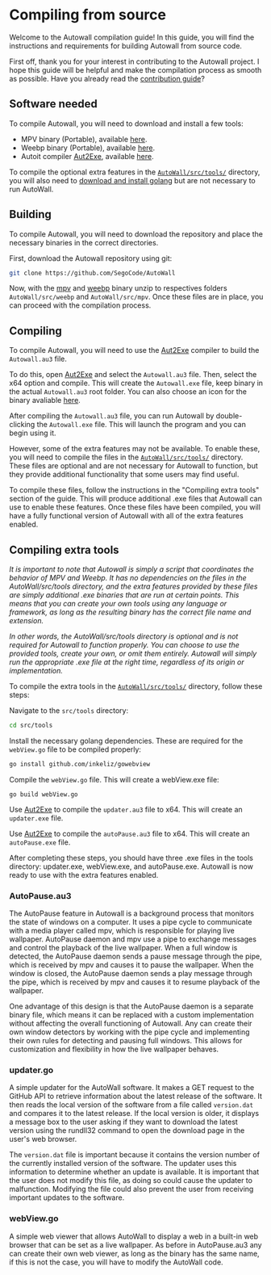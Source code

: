 
# Compiling from source

Welcome to the Autowall compilation guide! In this guide, you will find the instructions and requirements for building Autowall from source code.

First off, thank you for your interest in contributing to the Autowall project. I hope this guide will be helpful and make the compilation process as smooth as possible. Have you already read the [contribution guide](https://github.com/SegoCode/AutoWall/blob/master/CONTRIBUTING.md)? 

## Software needed

To compile Autowall, you will need to download and install a few tools:
- MPV binary (Portable), available [here](https://mpv.io/installation/).
- Weebp binary (Portable), available [here](https://github.com/Francesco149/weebp/releases).
- Autoit compiler [Aut2Exe](https://www.autoitscript.com/autoit3/docs/intro/compiler.htm), available [here](https://www.autoitscript.com/cgi-bin/getfile.pl?autoit3/autoit-v3.zip).

To compile the optional extra features in the [``AutoWall/src/tools/``](https://github.com/SegoCode/AutoWall/tree/master/src/tools) directory, you will also need to [download and install golang](https://go.dev/doc/install) but are not necessary to run AutoWall.

## Building 

To compile Autowall, you will need to download the repository and place the necessary binaries in the correct directories.

First, download the Autowall repository using git:

 ```bash
 git clone https://github.com/SegoCode/AutoWall
 ```

Now, with the [mpv](https://mpv.io/installation/) and [weebp](https://github.com/Francesco149/weebp/releases) binary unzip to respectives folders ```AutoWall/src/weebp``` and ```AutoWall/src/mpv```. Once these files are in place, you can proceed with the compilation process.

## Compiling

To compile Autowall, you will need to use the [Aut2Exe](https://www.autoitscript.com/autoit3/docs/intro/compiler.htm) compiler to build the ``Autowall.au3`` file.

To do this, open [Aut2Exe](https://www.autoitscript.com/autoit3/docs/intro/compiler.htm) and select the ``Autowall.au3`` file. Then, select the x64 option and compile. This will create the ``Autowall.exe`` file, keep binary in the actual ``Autowall.au3`` root folder. You can also choose an icon for the binary  avaliable [here](https://github.com/SegoCode/AutoWall/tree/master/media). 

After compiling the ``Autowall.au3`` file, you can run Autowall by double-clicking the ``Autowall.exe`` file. This will launch the program and you can begin using it.

However, some of the extra features may not be available. To enable these, you will need to compile the files in the [``AutoWall/src/tools/``](https://github.com/SegoCode/AutoWall/tree/master/src/tools) directory. These files are optional and are not necessary for Autowall to function, but they provide additional functionality that some users may find useful.

To compile these files, follow the instructions in the "Compiling extra tools" section of the guide. This will produce additional .exe files that Autowall can use to enable these features. Once these files have been compiled, you will have a fully functional version of Autowall with all of the extra features enabled.

## Compiling extra tools
*It is important to note that Autowall is simply a script that coordinates the behavior of MPV and Weebp. It has no dependencies on the files in the AutoWall/src/tools directory, and the extra features provided by these files are simply additional .exe binaries that are run at certain points. This means that you can create your own tools using any language or framework, as long as the resulting binary has the correct file name and extension.*

*In other words, the AutoWall/src/tools directory is optional and is not required for Autowall to function properly. You can choose to use the provided tools, create your own, or omit them entirely. Autowall will simply run the appropriate .exe file at the right time, regardless of its origin or implementation.*

To compile the extra tools in the [``AutoWall/src/tools/``](https://github.com/SegoCode/AutoWall/tree/master/src/tools) directory, follow these steps:

Navigate to the ``src/tools`` directory:
```bash
cd src/tools
```

Install the necessary golang dependencies. These are required for the ``webView.go`` file to be compiled properly:
```bash
go install github.com/inkeliz/gowebview 
```

Compile the ``webView.go`` file. This will create a webView.exe file:
```
go build webView.go
```

Use [Aut2Exe](https://www.autoitscript.com/autoit3/docs/intro/compiler.htm) to compile the ``updater.au3`` file to x64. This will create an ``updater.exe`` file.

Use [Aut2Exe](https://www.autoitscript.com/autoit3/docs/intro/compiler.htm) to compile the ``autoPause.au3`` file to x64. This will create an ``autoPause.exe`` file.

After completing these steps, you should have three .exe files in the tools directory: updater.exe, webView.exe, and autoPause.exe. Autowall is now ready to use with the extra features enabled.


### AutoPause.au3
The AutoPause feature in Autowall is a background process that monitors the state of windows on a computer. It uses a pipe cycle to communicate with a media player called mpv, which is responsible for playing live wallpaper. AutoPause daemon and mpv use a pipe to exchange messages and control the playback of the live wallpaper. When a full window is detected, the AutoPause daemon sends a pause message through the pipe, which is received by mpv and causes it to pause the wallpaper. When the window is closed, the AutoPause daemon sends a play message through the pipe, which is received by mpv and causes it to resume playback of the wallpaper.

One advantage of this design is that the AutoPause daemon is a separate binary file, which means it can be replaced with a custom implementation without affecting the overall functioning of Autowall. Any can create their own window detectors by working with the pipe cycle and implementing their own rules for detecting and pausing full windows. This allows for customization and flexibility in how the live wallpaper behaves.

### updater.go
A simple updater for the AutoWall software. It makes a GET request to the GitHub API to retrieve information about the latest release of the software. It then reads the local version of the software from a file called ``version.dat`` and compares it to the latest release. If the local version is older, it displays a message box to the user asking if they want to download the latest version using the rundll32 command to open the download page in the user's web browser.

The ``version.dat`` file is important because it contains the version number of the currently installed version of the software. The updater uses this information to determine whether an update is available. It is important that the user does not modify this file, as doing so could cause the updater to malfunction. Modifying the file could also prevent the user from receiving important updates to the software.


### webView.go
A simple web viewer that allows AutoWall to display a web in a built-in web browser that can be set as a live wallpaper. As before in AutoPause.au3 any can create their own web viewer, as long as the binary has the same name, if this is not the case, you will have to modify the AutoWall code.
